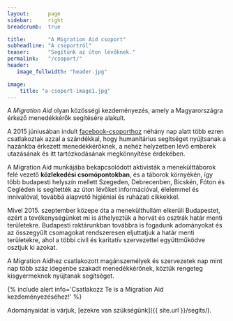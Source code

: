 ```yaml
---
layout:      page
sidebar:     right
breadcrumb:  true

title:       "A Migration Aid csoport"
subheadline: "A csoportról"
teaser:      "Segítünk az úton lévőknek."
permalink:   "/csoport/"
header:
   image_fullwidth: "header.jpg"

image:
    title: "a-csoport-image1.jpg"
---
```


A *Migration Aid* olyan közösségi kezdeményezés, amely a Magyarországra érkező menedékkérők segítésére alakult.

A 2015 júniusában indult [facebook-csoporthoz](https://www.facebook.com/migrationaidhungary) néhány nap alatt több ezren csatlakoztak azzal a szándékkal, hogy humanitárius segítséget nyújtsanak a hazánkba érkezett menedékkérőknek, a nehéz helyzetben lévő emberek utazásának és itt tartózkodásának megkönnyítése érdekében.

A Migration Aid munkájába bekapcsolódott aktivisták a menekülttáborok felé vezető **közlekedési csomópontokban**, és a táborok környékén, így több budapesti helyszín mellett Szegeden, Debrecenben, Bicskén, Fóton és Cegléden is segítették az úton lévőket információval, élelemmel és innivalóval, továbbá alapvető higiéniai és ruházati cikkekkel.

Mivel 2015. szeptember közepe óta a menekülthullám elkerüli Budapestet, ezért a tevékenységünket mi is áthelyeztük a horvát és osztrák határ menti területekre. Budapesti raktárunkban továbbra is fogadunk adományokat és az összegyűlt csomagokat rendszeresen eljuttatjuk a határ menti területekre, ahol a többi civil és karitatív szervezettel együttműködve osztjuk ki azokat.

A Migration Aidhez csatlakozott magánszemélyek és szervezetek nap mint nap több száz idegenbe szakadt menedékkérőnek, köztük rengeteg kisgyermeknek nyújtanak segítséget.

{% include alert info='Csatlakozz Te is a Migration Aid kezdeményezéséhez!' %}

Adományaidat is várjuk, [ezekre van szükségünk]({{ site.url }}/segits/).
